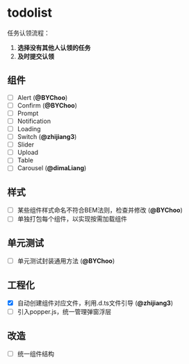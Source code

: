 # todolist

任务认领流程：

1. **选择没有其他人认领的任务**
2. **及时提交认领**

## 组件

- [ ] Alert (**@BYChoo**)
- [ ] Confirm (**@BYChoo**)
- [ ] Prompt
- [ ] Notification
- [ ] Loading
- [ ] Switch (**@zhijiang3**)
- [ ] Slider
- [ ] Upload
- [ ] Table
- [ ] Carousel (**@dimaLiang**)

## 样式

- [ ] 某些组件样式命名不符合BEM法则，检查并修改 (**@BYChoo**)
- [ ] 单独打包每个组件，以实现按需加载组件

## 单元测试

- [ ] 单元测试封装通用方法 (**@BYChoo**)

## 工程化

- [x] 自动创建组件对应文件，利用.d.ts文件引导 (**@zhijiang3**)
- [ ] 引入popper.js，统一管理弹窗浮层

## 改造

- [ ] 统一组件结构

